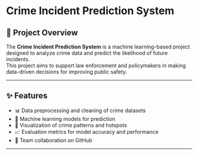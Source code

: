 # Crime Incident Prediction System

## 📌 Project Overview
The **Crime Incident Prediction System** is a machine learning-based project designed to analyze crime data and predict the likelihood of future incidents.  
This project aims to support law enforcement and policymakers in making data-driven decisions for improving public safety.

---

## ✨ Features
- 📊 Data preprocessing and cleaning of crime datasets  
- 🤖 Machine learning models for prediction  
- 📍 Visualization of crime patterns and hotspots  
- 📈 Evaluation metrics for model accuracy and performance  
- 👥 Team collaboration on GitHub  

---
